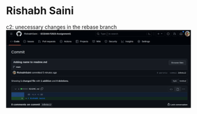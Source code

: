 # Rishabh Saini
c2: unecessary changes in the rebase branch
![Activity 1 Screenshot](a1p1.png?raw=true "Activity 1 Screenshot")
